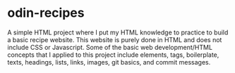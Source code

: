 # odin-recipes
A simple HTML project where I put my HTML knowledge to practice to build a basic recipe website. This website is purely done in HTML and does not include CSS or Javascript. Some of the basic web development/HTML concepts that I applied to this project include elements, tags, boilerplate, texts, headings, lists, links, images, git basics, and commit messages.
